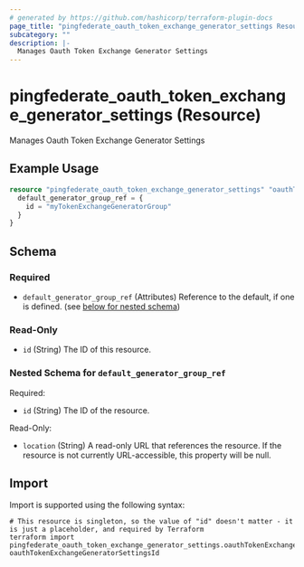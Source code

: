```yaml
---
# generated by https://github.com/hashicorp/terraform-plugin-docs
page_title: "pingfederate_oauth_token_exchange_generator_settings Resource - terraform-provider-pingfederate"
subcategory: ""
description: |-
  Manages Oauth Token Exchange Generator Settings
---
```


# pingfederate_oauth_token_exchange_generator_settings (Resource)

Manages Oauth Token Exchange Generator Settings

## Example Usage

```terraform
resource "pingfederate_oauth_token_exchange_generator_settings" "oauthTokenExchangeGeneratorSettingsExample" {
  default_generator_group_ref = {
    id = "myTokenExchangeGeneratorGroup"
  }
}
```

<!-- schema generated by tfplugindocs -->
## Schema

### Required

- `default_generator_group_ref` (Attributes) Reference to the default, if one is defined. (see [below for nested schema](#nestedatt--default_generator_group_ref))

### Read-Only

- `id` (String) The ID of this resource.

<a id="nestedatt--default_generator_group_ref"></a>
### Nested Schema for `default_generator_group_ref`

Required:

- `id` (String) The ID of the resource.

Read-Only:

- `location` (String) A read-only URL that references the resource. If the resource is not currently URL-accessible, this property will be null.

## Import

Import is supported using the following syntax:

```shell
# This resource is singleton, so the value of "id" doesn't matter - it is just a placeholder, and required by Terraform
terraform import pingfederate_oauth_token_exchange_generator_settings.oauthTokenExchangeGeneratorSettingsExample oauthTokenExchangeGeneratorSettingsId
```
